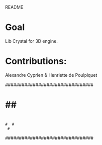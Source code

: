 README
# Goal
Lib Crystal for 3D engine.

# Contributions:
Alexandre Cyprien & Henriette de Poulpiquet

################################



   ##  ##
  #  ##  #
   #    #
    #  #
     #



################################